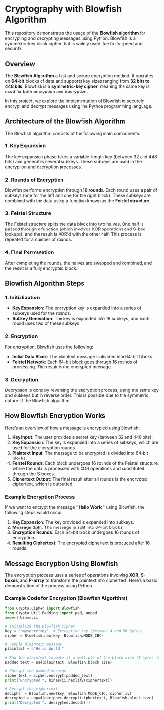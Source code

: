 # Cryptography with Blowfish Algorithm

This repository demonstrates the usage of the **Blowfish algorithm** for encrypting and decrypting messages using Python. Blowfish is a symmetric-key block cipher that is widely used due to its speed and security.

## Overview

The **Blowfish Algorithm** a fast and secure encryption method. It operates on **64-bit** blocks of data and supports key sizes ranging from **32 bits to 448 bits**. Blowfish is a **symmetric-key cipher**, meaning the same key is used for both encryption and decryption. 

In this project, we explore the implementation of Blowfish to securely encrypt and decrypt messages using the Python programming language.

## Architecture of the Blowfish Algorithm

The Blowfish algorithm consists of the following main components:

### 1. **Key Expansion**  
The key expansion phase takes a variable-length key (between 32 and 448 bits) and generates several subkeys. These subkeys are used in the encryption and decryption processes.

### 2. **Rounds of Encryption**
Blowfish performs encryption through **16 rounds**. Each round uses a pair of subkeys (one for the left and one for the right block). These subkeys are combined with the data using a function known as the **Feistel structure**.

### 3. **Feistel Structure**
The Feistel structure splits the data block into two halves. One half is passed through a function (which involves XOR operations and S-box lookups), and the result is XOR'd with the other half. This process is repeated for a number of rounds.

### 4. **Final Permutation**
After completing the rounds, the halves are swapped and combined, and the result is a fully encrypted block.

## Blowfish Algorithm Steps

### 1. **Initialization**
- **Key Expansion**: The encryption key is expanded into a series of subkeys used for the rounds.
- **Subkey Generation**: The key is expanded into 18 subkeys, and each round uses two of these subkeys.

### 2. **Encryption**
For encryption, Blowfish uses the following:
- **Initial Data Block**: The plaintext message is divided into 64-bit blocks.
- **Feistel Network**: Each 64-bit block goes through 16 rounds of processing. The result is the encrypted message.

### 3. **Decryption**
Decryption is done by reversing the encryption process, using the same key and subkeys but in reverse order. This is possible due to the symmetric nature of the Blowfish algorithm.

## How Blowfish Encryption Works

Here’s an overview of how a message is encrypted using Blowfish:

1. **Key Input**: The user provides a secret key (between 32 and 448 bits).
2. **Key Expansion**: The key is expanded into a series of subkeys, which are used for the encryption rounds.
3. **Plaintext Input**: The message to be encrypted is divided into 64-bit blocks.
4. **Feistel Rounds**: Each block undergoes 16 rounds of the Feistel structure, where the data is processed with XOR operations and substituted through the S-boxes.
5. **Ciphertext Output**: The final result after all rounds is the encrypted ciphertext, which is outputted.

### Example Encryption Process
If we want to encrypt the message **"Hello World"** using Blowfish, the following steps would occur:

1. **Key Expansion**: The key provided is expanded into subkeys.
2. **Message Split**: The message is split into 64-bit blocks.
3. **Encryption Rounds**: Each 64-bit block undergoes 16 rounds of encryption.
4. **Resulting Ciphertext**: The encrypted ciphertext is produced after 16 rounds.

## Message Encryption Using Blowfish

The encryption process uses a series of operations involving **XOR**, **S-boxes**, and **P-array** to transform the plaintext into ciphertext. Here’s a basic demonstration of the process using Python.

### Example Code for Encryption (Blowfish Algorithm)
```python
from Crypto.Cipher import Blowfish
from Crypto.Util.Padding import pad, unpad
import binascii

# Initialize the Blowfish cipher
key = b"mysecretkey"  # Encryption key (between 4 and 56 bytes)
cipher = Blowfish.new(key, Blowfish.MODE_CBC)

# Sample plaintext message
plaintext = b"Hello World!"

# Pad the plaintext to make it a multiple of the block size (8 bytes for Blowfish)
padded_text = pad(plaintext, Blowfish.block_size)

# Encrypt the padded message
ciphertext = cipher.encrypt(padded_text)
print("Encrypted:", binascii.hexlify(ciphertext))

# Decrypt the ciphertext
decipher = Blowfish.new(key, Blowfish.MODE_CBC, cipher.iv)
decrypted = unpad(decipher.decrypt(ciphertext), Blowfish.block_size)
print("Decrypted:", decrypted.decode())
